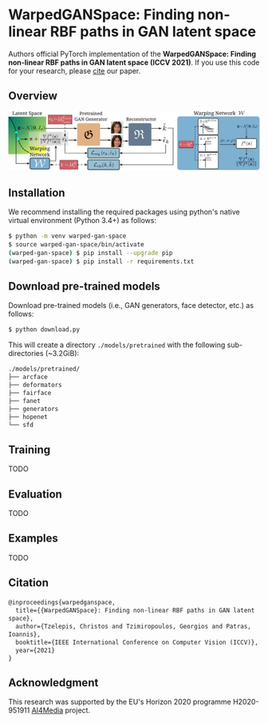 # WarpedGANSpace: Finding non-linear RBF paths in GAN latent space

Authors official PyTorch implementation of the **WarpedGANSpace: Finding non-linear RBF paths in GAN latent space (ICCV 2021)**. If you use this code for your research, please [cite](#citation) our paper.



## Overview

<p align="center">
<img src="overview.svg" alt="WarpedGANSpace Overview"/>
</p>


## Installation

We recommend installing the required packages using python's native virtual environment (Python 3.4+) as follows:

```bash
$ python -m venv warped-gan-space
$ source warped-gan-space/bin/activate
(warped-gan-space) $ pip install --upgrade pip
(warped-gan-space) $ pip install -r requirements.txt
```



## Download pre-trained models

Download pre-trained models (i.e., GAN generators, face detector, etc.) as follows:

```bash
$ python download.py	
```

This will create a directory `./models/pretrained` with the following sub-directories (~3.2GiB):

```
./models/pretrained/
├── arcface
├── deformators
├── fairface
├── fanet
├── generators
├── hopenet
└── sfd
```



## Training

TODO



## Evaluation

TODO



## Examples

TODO



## Citation

```
@inproceedings{warpedganspace,
  title={{WarpedGANSpace}: Finding non-linear RBF paths in GAN latent space},
  author={Tzelepis, Christos and Tzimiropoulos, Georgios and Patras, Ioannis},
  booktitle={IEEE International Conference on Computer Vision (ICCV)},
  year={2021}
}
```





## Acknowledgment

This research was supported by the EU's Horizon 2020 programme H2020-951911 [AI4Media](https://www.ai4media.eu/) project.

